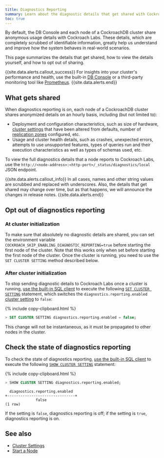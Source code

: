 ```yaml
---
title: Diagnostics Reporting
summary: Learn about the diagnostic details that get shared with CockroachDB and how to opt out of sharing.
toc: true
---
```


By default, the DB Console and each node of a CockroachDB cluster share anonymous usage details with Cockroach Labs. These details, which are completely scrubbed of identifiable information, greatly help us understand and improve how the system behaves in real-world scenarios.

This page summarizes the details that get shared, how to view the details yourself, and how to opt out of sharing.

{{site.data.alerts.callout_success}}
For insights into your cluster's performance and health, use the built-in [DB Console](ui-overview.html) or a third-party monitoring tool like [Prometheus](monitor-cockroachdb-with-prometheus.html).
{{site.data.alerts.end}}

## What gets shared

When diagnostics reporting is on, each node of a CockroachDB cluster shares anonymized details on an hourly basis, including (but not limited to):

- Deployment and configuration characteristics, such as size of hardware, [cluster settings](cluster-settings.html) that have been altered from defaults, number of [replication zones](configure-replication-zones.html) configured, etc.
- Usage and cluster health details, such as crashes, unexpected errors, attempts to use unsupported features, types of queries run and their execution characteristics as well as types of schemas used, etc.

To view the full diagnostics details that a node reports to Cockroach Labs, use the `http://<node-address>:<http-port>/_status/diagnostics/local` JSON endpoint.

{{site.data.alerts.callout_info}}
In all cases, names and other string values are scrubbed and replaced with underscores. Also, the details that get shared may change over time, but as that happens, we will announce the changes in release notes.
{{site.data.alerts.end}}

## Opt out of diagnostics reporting

### At cluster initialization

To make sure that absolutely no diagnostic details are shared, you can set the environment variable `COCKROACH_SKIP_ENABLING_DIAGNOSTIC_REPORTING=true` before starting the first node of the cluster. Note that this works only when set before starting the first node of the cluster. Once the cluster is running, you need to use the `SET CLUSTER SETTING` method described below.

### After cluster initialization

To stop sending diagnostic details to Cockroach Labs once a cluster is running, [use the built-in SQL client](cockroach-sql.html) to execute the following [`SET CLUSTER SETTING`](set-cluster-setting.html) statement, which switches the `diagnostics.reporting.enabled` [cluster setting](cluster-settings.html) to `false`:

{% include copy-clipboard.html %}
~~~ sql
> SET CLUSTER SETTING diagnostics.reporting.enabled = false;
~~~

This change will not be instantaneous, as it must be propagated to other nodes in the cluster.

## Check the state of diagnostics reporting

To check the state of diagnostics reporting, [use the built-in SQL client](cockroach-sql.html) to execute the following [`SHOW CLUSTER SETTING`](show-cluster-setting.html) statement:

{% include copy-clipboard.html %}
~~~ sql
> SHOW CLUSTER SETTING diagnostics.reporting.enabled;
~~~

~~~
  diagnostics.reporting.enabled
+-------------------------------+
              false
(1 row)
~~~

If the setting is `false`, diagnostics reporting is off; if the setting is `true`, diagnostics reporting is on.

## See also

- [Cluster Settings](cluster-settings.html)
- [Start a Node](cockroach-start.html)
